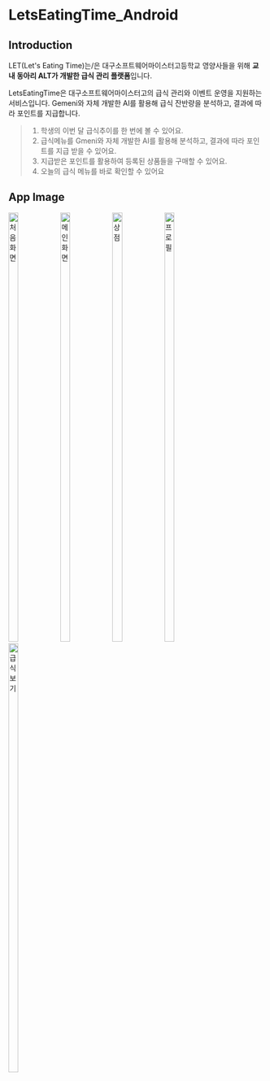 # LetsEatingTime_Android
## Introduction
LET(Let's Eating Time)는/은 대구소프트웨어마이스터고등학교 영양사들을 위해 **교내 동아리 ALT가 개발한 급식 관리 플랫폼**입니다.<br>

LetsEatingTime은 대구소프트웨어마이스터고의 급식 관리와 이벤트 운영을 지원하는 서비스입니다.
Gemeni와 자체 개발한 AI를 활용해 급식 잔반량을 분석하고, 결과에 따라 포인트를 지급합니다.
<br>

> 1. 학생의 이번 달 급식추이를 한 번에 볼 수 있어요.
> 2. 급식메뉴를 Gmeni와 자체 개발한 AI를 활용해 분석하고, 결과에 따라 포인트를 지급 받을 수 있어요.
> 3. 지급받은 포인트를 활용하여 등록된 상품들을 구매할 수 있어요.
> 4. 오늘의 급식 메뉴를 바로 확인할 수 있어요

## App Image
<img width="19.5%" height="844" alt="처음화면" src="https://github.com/user-attachments/assets/6fda5089-f32f-4861-87a0-15d09a7d9b97" />
<img width="19.5%" height="844" alt="메인 화면" src="https://github.com/user-attachments/assets/5653b4b9-d157-4712-a6cb-15de424ee79e" />
<img width="19.5%" height="844" alt="상점" src="https://github.com/user-attachments/assets/9896606b-4451-41d1-bc6d-dacf3d2ed0e7" />
<img width="19.5%" height="844" alt="프로필" src="https://github.com/user-attachments/assets/70111f4f-03f6-43cc-926e-adc759867d11" />
<img width="19.5%" height="844" alt="급식 보기" src="https://github.com/user-attachments/assets/30d8ed82-9271-4e0c-bbe3-c3d025f5e794" />
